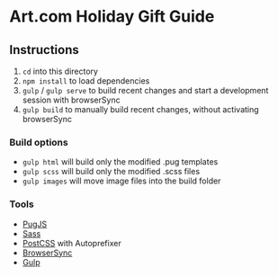 # Art.com Holiday Gift Guide

## Instructions

1. `cd` into this directory
2. `npm install` to load dependencies
3. `gulp` / `gulp serve` to build recent changes and start a development session with browserSync
4. `gulp build` to manually build recent changes, without activating browserSync

### Build options

- `gulp html` will build only the modified .pug templates
- `gulp scss` will build only the modified .scss files
- `gulp images` will move image files into the build folder

### Tools

- [PugJS](https://pugjs.org/api/getting-started.html)
- [Sass](https://sass-lang.com)
- [PostCSS](http://postcss.org/) with Autoprefixer
- [BrowserSync](https://www.browsersync.io/)
- [Gulp](https://gulpjs.com)
